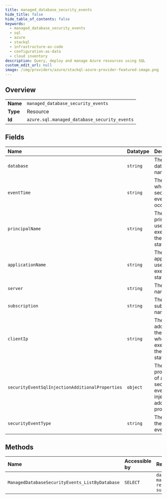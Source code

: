 ```yaml
---
title: managed_database_security_events
hide_title: false
hide_table_of_contents: false
keywords:
  - managed_database_security_events
  - sql
  - azure    
  - stackql
  - infrastructure-as-code
  - configuration-as-data
  - cloud inventory
description: Query, deploy and manage Azure resources using SQL
custom_edit_url: null
image: /img/providers/azure/stackql-azure-provider-featured-image.png
---
```

  
    

## Overview
<table><tbody>
<tr><td><b>Name</b></td><td><code>managed_database_security_events</code></td></tr>
<tr><td><b>Type</b></td><td>Resource</td></tr>
<tr><td><b>Id</b></td><td><code>azure.sql.managed_database_security_events</code></td></tr>
</tbody></table>

## Fields
| Name | Datatype | Description |
|:-----|:---------|:------------|
| `database` | `string` | The database name |
| `eventTime` | `string` | The time when the security event occurred. |
| `principalName` | `string` | The principal user who executed the statement |
| `applicationName` | `string` | The application used to execute the statement. |
| `server` | `string` | The server name |
| `subscription` | `string` | The subscription name |
| `clientIp` | `string` | The IP address of the client who executed the statement. |
| `securityEventSqlInjectionAdditionalProperties` | `object` | The properties of a security event sql injection additional properties. |
| `securityEventType` | `string` | The type of the security event. |
## Methods
| Name | Accessible by | Required Params |
|:-----|:--------------|:----------------|
| `ManagedDatabaseSecurityEvents_ListByDatabase` | `SELECT` | `databaseName, managedInstanceName, resourceGroupName, subscriptionId` |
